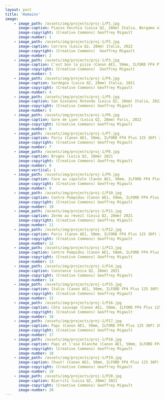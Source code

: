 ```yaml
---
layout: post
title: 'Humains'
image: 
    - image_path: /assets/img/projects/proj-1/P1.jpg
      image-caption: Piazza Vecchia (Leica Q2, 28mm) Italia, Bergamo alta, 2022
      image-copyright: (Creative Commons) Geoffrey Migault
      image-number: 1
    - image_path: /assets/img/projects/proj-1/P2.jpg
      image-caption: Carrara (Leica Q2, 28mm) Italia, 2022
      image-copyright: (Creative Commons)  Geoffrey Migault
      image-number: 2
    - image_path: /assets/img/projects/proj-1/P3.jpg
      image-caption: C'est bon la pizza (Canon AE1, 50mm, ILFORD FP4 Plus 125 36P) 2021
      image-copyright: (Creative Commons)  Geoffrey Migault
      image-number: 3
    - image_path: /assets/img/projects/proj-1/P4.jpg
      image-caption: Sardegna (Leica Q2, 28mm) Italia, 2021
      image-copyright: (Creative Commons) Geoffrey Migault
      image-number: 4
    - image_path: /assets/img/projects/proj-1/P5.jpg
      image-caption: San Giovanni Rotondo (Leica Q2, 28mm) Italia, 2022
      image-copyright: (Creative Commons) Geoffrey Migault
      image-number: 5
    - image_path: /assets/img/projects/proj-1/P6.jpg
      image-caption: Gare de Lyon (Leica Q2, 28mm) Paris, 2022
      image-copyright: (Creative Commons) Geoffrey Migault
      image-number: 6
    - image_path: /assets/img/projects/proj-1/P7.jpg
      image-caption: Paris (Canon AE1, 50mm, ILFORD FP4 Plus 125 36P) 2020
      image-copyright: (Creative Commons) Geoffrey Migault
      image-number: 7
    - image_path: /assets/img/projects/proj-1/P8.jpg
      image-caption: Bruges (Leica Q2, 28mm) 2021
      image-copyright: (Creative Commons) Geoffrey Migault
      image-number: 8
      image-vertical: 1
    - image_path: /assets/img/projects/proj-1/P9.jpg
      image-caption: Face au capitole (Canon AE1, 50mm, ILFORD FP4 Plus 125 36P) Washington, 2018
      image-copyright: (Creative Commons) Geoffrey Migault
      image-number: 9
    - image_path: /assets/img/projects/proj-1/P10.jpg
      image-caption: Centre Pompidou (Canon AE1, 50mm, ILFORD FP4 Plus 125 36P) Paris, 2018
      image-copyright: (Creative Commons) Geoffrey Migault
      image-number: 10
    - image_path: /assets/img/projects/proj-1/P11.jpg
      image-caption: Zermo au réveil (Leica Q2, 28mm) 2021
      image-copyright: (Creative Commons) Geoffrey Migault
      image-number: 11
    - image_path: /assets/img/projects/proj-1/P12.jpg
      image-caption: Paris (Canon AE1, 50mm, ILFORD FP4 Plus 125 36P) 2021
      image-copyright: (Creative Commons) Geoffrey Migault
      image-number: 12
    - image_path: /assets/img/projects/proj-1/P13.jpg
      image-caption: Centre Pompidou (Canon AE1, 50mm, ILFORD FP4 Plus 125 36P) Paris, 2018
      image-copyright: (Creative Commons) Geoffrey Migault
      image-number: 13
    - image_path: /assets/img/projects/proj-1/P14.jpg
      image-caption: Constance (Leica Q2, 28mm) 2021
      image-copyright: (Creative Commons) Geoffrey Migault
      image-number: 14
    - image_path: /assets/img/projects/proj-1/P15.jpg
      image-caption: Italie (Canon AE1, 50mm, ILFORD FP4 Plus 125 36P) 2018
      image-copyright: (Creative Commons) Geoffrey Migault
      image-number: 15
    - image_path: /assets/img/projects/proj-1/P16.jpg
      image-caption: Côte sauvage (Canon AE1, 50mm, ILFORD FP4 Plus 125 36P) 2020
      image-copyright: (Creative Commons) Geoffrey Migault
      image-number: 16
    - image_path: /assets/img/projects/proj-1/P17.jpg
      image-caption: Papi (Canon AE1, 50mm, ILFORD FP4 Plus 125 36P) 2018
      image-copyright: (Creative Commons) Geoffrey Migault
      image-number: 17
    - image_path: /assets/img/projects/proj-1/P18.jpg
      image-caption: Papi et l'oie blanche (Canon AE1, 50mm, ILFORD FP4 Plus 125 36P) 2018
      image-copyright: (Creative Commons) Geoffrey Migault
      image-number: 18
    - image_path: /assets/img/projects/proj-1/P19.jpg
      image-caption: Chuut! (Canon AE1, 50mm, ILFORD FP4 Plus 125 36P) Paris, 2018
      image-copyright: (Creative Commons) Geoffrey Migault
      image-number: 19
    - image_path: /assets/img/projects/proj-1/P20.jpg
      image-caption: Biarritz (Leica Q2, 28mm) 2021
      image-copyright: (Creative Commons) Geoffrey Migault
      image-number: 20
---
```


